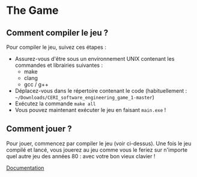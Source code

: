 # The Game

Comment compiler le jeu ?
-------------------------

Pour compiler le jeu, suivez ces étapes :

- Assurez-vous d'être sous un environnement UNIX contenant les commandes et librairies suivantes :
    - make
    - clang
    - gcc / g++
- Déplacez-vous dans le répertoire contenant le code (habituellement : `~/Downloads/CERI_software_engineering_game_1-master`)
- Exécutez la commande `make all`
- Vous pouvez maintenant exécuter le jeu en faisant `main.exe` !

Comment jouer ?
---------------

Pour jouer, commencez par compiler le jeu (voir ci-dessus). Une fois le jeu compilé et lancé, vous jouerez au jeu comme vous le feriez sur n'importe quel autre jeu des années 80 : avec votre bon vieux clavier !

[Documentation](http://www.github.com/Thibaulltt/CERI_software_engineering_game_1/documentation/html/index.html)
